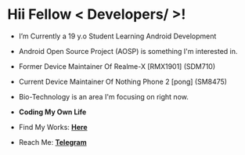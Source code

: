 <h1> Hii Fellow < Developers/ >! </h1>
<p align='center'> </p>

- I’m Currently a 19 y.o Student Learning Android Development
- Android Open Source Project (AOSP) is something I'm interested in.
- Former Device Maintainer Of Realme-X [RMX1901] (SDM710)
- Current Device Maintainer Of Nothing Phone 2 [pong] (SM8475)
- Bio-Technology is an area I'm focusing on right now.
- **Coding My Own Life**

- Find My Works:
  **[Here](https://t.me/Ashim_Prjkt)**
- Reach Me:
  **[Telegram](https://t.me/Ashim_Uchiha)**
